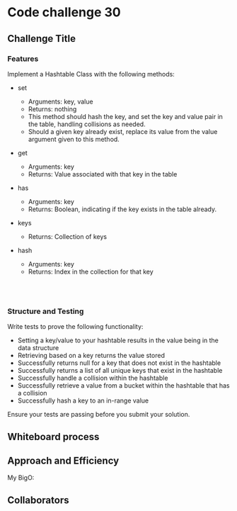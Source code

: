 # Code challenge 30

## Challenge Title

### Features

Implement a Hashtable Class with the following methods:

- set

  - Arguments: key, value
  - Returns: nothing
  - This method should hash the key, and set the key and value pair in the table, handling collisions as needed.
  - Should a given key already exist, replace its value from the value argument given to this method.

- get

  - Arguments: key
  - Returns: Value associated with that key in the table

- has

  - Arguments: key
  - Returns: Boolean, indicating if the key exists in the table already.

- keys

  - Returns: Collection of keys

- hash

  - Arguments: key
  - Returns: Index in the collection for that key
<br/>
<br/>

### Structure and Testing

Write tests to prove the following functionality:

- Setting a key/value to your hashtable results in the value being in the data structure
- Retrieving based on a key returns the value stored
- Successfully returns null for a key that does not exist in the hashtable
- Successfully returns a list of all unique keys that exist in the hashtable
- Successfully handle a collision within the hashtable
- Successfully retrieve a value from a bucket within the hashtable that has a collision
- Successfully hash a key to an in-range value

Ensure your tests are passing before you submit your solution.

## Whiteboard process

## Approach and Efficiency

My BigO:

## Collaborators
